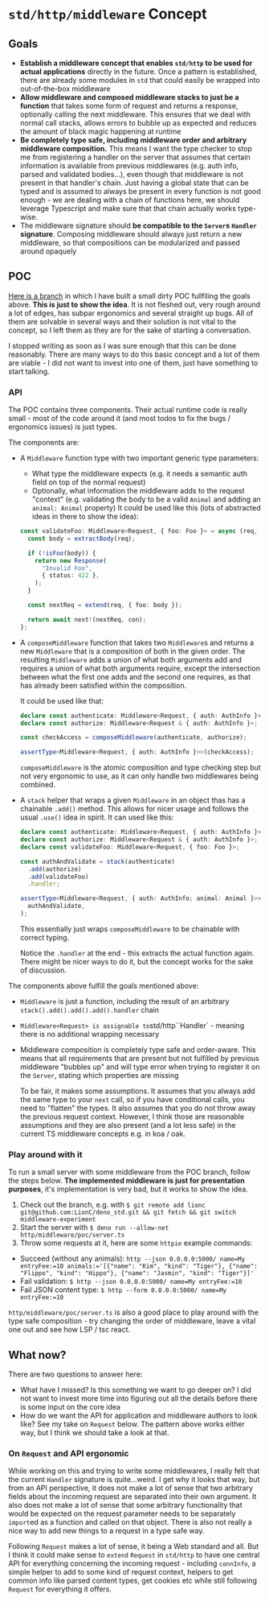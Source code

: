 # `std/http/middleware` Concept

## Goals

- **Establish a middleware concept that enables `std/http` to be used for actual
  applications** directly in the future. Once a pattern is established, there
  are already some modules in `std` that could easily be wrapped into
  out-of-the-box middleware
- **Allow middleware and composed middleware stacks to just be a function** that
  takes some form of request and returns a response, optionally calling the next
  middleware. This ensures that we deal with normal call stacks, allows errors
  to bubble up as expected and reduces the amount of black magic happening at
  runtime
- **Be completely type safe, including middleware order and arbitrary middleware
  composition.** This means I want the type checker to stop me from registering
  a handler on the server that assumes that certain information is available
  from previous middlewares (e.g. auth info, parsed and validated bodies...),
  even though that middleware is not present in that handler's chain. Just
  having a global state that can be typed and is assumed to always be present in
  every function is not good enough - we are dealing with a chain of functions
  here, we should leverage Typescript and make sure that that chain actually
  works type-wise.
- The middleware signature should **be compatible to the `Server`s `Handler`
  signature**. Composing middleware should always just return a new middleware,
  so that compositions can be modularized and passed around opaquely

## POC

[Here is a branch](https://github.com/LionC/deno_std/tree/middleware-experiment/http) in
which I have built a small dirty POC fullfiling the goals above. **This is just
to show the idea**. It is not fleshed out, very rough around a lot of edges,
has subpar ergonomics and several straight up bugs. All of them are solvable in
several ways and their solution is not vital to the concept, so I left them as
they are for the sake of starting a conversation.

I stopped writing as soon as I was sure enough that this can be done
reasonably. There are many ways to do this basic concept and a lot of them are
viable - I did not want to invest into one of them, just have something to
start talking.

### API

The POC contains three components. Their actual runtime code is really small -
most of the code around it (and most todos to fix the bugs / ergonomics issues)
is just types.

The components are:

- A `Middleware` function type with two important generic type parameters:
  - What type the middleware expects (e.g. it needs a semantic auth field on top
    of the normal request)
  - Optionally, what information the middleware adds to the request "context"
    (e.g. validating the body to be a valid `Animal` and adding an
    `animal: Animal` property) It could be used like this (lots of abstracted
    ideas in there to show the idea):

  ```typescript
  const validateFoo: Middleware<Request, { foo: Foo }> = async (req, con, next) => {
    const body = extractBody(req);

    if (!isFoo(body)) {
      return new Response(
        "Invalid Foo",
        { status: 422 },
      );
    }

    const nextReq = extend(req, { foo: body });

    return await next!(nextReq, con);
  };
  ```
- A `composeMiddleware` function that takes two `Middleware`s and returns a new
  `Middleware` that is a composition of both in the given order. The resulting
  `Middleware` adds a union of what both arguments add and requires a union of
  what both arguments require, except the intersection between what the first
  one adds and the second one requires, as that has already been satisfied
  within the composition.

  It could be used like that:

  ```typescript
  declare const authenticate: Middleware<Request, { auth: AuthInfo }>;
  declare const authorize: Middleware<Request & { auth: AuthInfo }>;

  const checkAccess = composeMiddleware(authenticate, authorize);

  assertType<Middleware<Request, { auth: AuthInfo }>>(checkAccess);
  ```

  `composeMiddleware` is the atomic composition and type checking step but not
  very ergonomic to use, as it can only handle two middlewares being combined.
- A `stack` helper that wraps a given `Middleware` in an object thas has a
  chainable `.add()` method. This allows for nicer usage and follows the usual
  `.use()` idea in spirit. It can used like this:

  ```typescript
  declare const authenticate: Middleware<Request, { auth: AuthInfo }>;
  declare const authorize: Middleware<Request & { auth: AuthInfo }>;
  declare const validateFoo: Middleware<Request, { foo: Foo }>;

  const authAndValidate = stack(authenticate)
    .add(authorize)
    .add(validateFoo)
    .handler;

  assertType<Middleware<Request, { auth: AuthInfo; animal: Animal }>>(
    authAndValidate,
  );
  ```

  This essentially just wraps `composeMiddleware` to be chainable with correct
  typing.

  Notice the `.handler` at the end - this extracts the actual function again.
  There might be nicer ways to do it, but the concept works for the sake of
  discussion.

The components above fulfill the goals mentioned above:

- `Middleware` is just a function, including the result of an arbitrary
  `stack().add().add().add().handler` chain
- `Middleware<Request> is assignable to`std/http``Handler` - meaning there is no
  additional wrapping necessary
- Middleware composition is completely type safe and order-aware. This means
  that all requirements that are present but not fulfilled by previous
  middleware "bubbles up" and will type error when trying to register it on the
  `Server`, stating which properties are missing

  To be fair, it makes some assumptions. It assumes that you always add the same
  type to your `next` call, so if you have conditional calls, you need to
  "flatten" the types. It also assumes that you do not throw away the previous
  request context. However, I think those are reasonable assumptions and they
  are also present (and a lot less safe) in the current TS middleware concepts
  e.g. in koa / oak.

### Play around with it

To run a small server with some middleware from the POC branch, follow the steps
below. **The implemented middleware is just for presentation purposes**, it's
implementation is very bad, but it works to show the idea.

1. Check out the branch, e.g. with
   `$ git remote add lionc git@github.com:LionC/deno_std.git && git fetch && git switch middleware-experiment`
2. Start the server with `$ deno run --allow-net http/middleware/poc/server.ts`
3. Throw some requests at it, here are some `httpie` example commands:

- Succeed (without any animals): `http --json 0.0.0.0:5000/ name=My entryFee:=10 animals:='[{"name": "Kim", "kind": "Tiger"}, {"name": "Flippo", "kind": "Hippo"}, {"name": "Jasmin", "kind": "Tiger"}]'`
- Fail validation: `$ http --json 0.0.0.0:5000/ name=My entryFee:=10`
- Fail JSON content type: `$ http --form 0.0.0.0:5000/ name=My entryFee:=10`

`http/middleware/poc/server.ts` is also a good place to play around with the type safe composition - try changing the order of middleware, leave a vital one out and see how LSP / tsc react.

## What now?

There are two questions to answer here:

- What have I missed? Is this something we want to go deeper on? I did not want
  to invest more time into figuring out all the details before there is some
  input on the core idea
- How do we want the API for application and middleware authors to look like?
  See my take on `Request` below. The pattern above works either way, but I
  think we should take a look at that.

### On `Request` and API ergonomic

While working on this and trying to write some middlewares, I really felt that
the current `Handler` signature is quite...weird. I get why it looks that way,
but from an API perspective, it does not make a lot of sense that two arbitrary
fields about the incoming request are separated into their own argument. It also
does not make a lot of sense that some arbitrary functionality that would be
expected on the request parameter needs to be separately `import`ed as a
function and called on that object. There is also not really a nice way to add
new things to a request in a type safe way.

Following `Request` makes a lot of sense, it being a Web standard and all. But I
think it could make sense to `extend` `Request` in `std/http` to have one
central API for everything concerning the incoming request - including
`connInfo`, a simple helper to add to some kind of request context, helpers to
get common info like parsed content types, get cookies etc while still following
`Request` for everything it offers.
